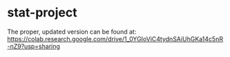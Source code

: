 # stat-project

The proper, updated version can be found at: https://colab.research.google.com/drive/1_0YGIoViC4tydnSAiUhGKa14c5nR-nZ9?usp=sharing
